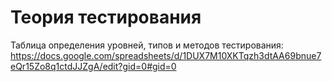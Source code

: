 # Теория тестирования
Таблица определения уровней, типов и методов тестирования:
https://docs.google.com/spreadsheets/d/1DUX7M10XKTqzh3dtAA69bnue7eQr15Zo8q1ctdJJZgA/edit?gid=0#gid=0
